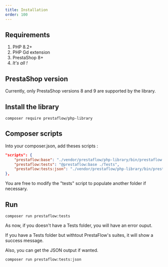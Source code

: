 ```yaml
---
title: Installation
order: 100
---
```


## Requirements

1. PHP 8.2+
2. PHP Gd extension
3. PrestaShop 8+
4. *It's all !*

## PrestaShop version

Currently, only PrestaShop versions 8 and 9 are supported by the library.

## Install the library

```shell
composer require prestaflow/php-library
```

## Composer scripts

Into your composer.json, add theses scripts :

``` json
"scripts": {
    "prestaflow:base": "./vendor/prestaflow/php-library/bin/prestaflow run",
    "prestaflow:tests": "@prestaflow:base ./Tests",
    "prestaflow:tests:json": "./vendor/prestaflow/php-library/bin/prestaflow run --output=JSON ./Tests"
},
```

You are free to modify the "tests" script to populate another folder if necessary.

## Run

```shell
composer run prestaflow:tests
```

As now, if you doesn't have a Tests folder, you will have an error ouput.

If you have a Tests folder but withtout PrestaFlow's suites, it will show a success message.

Also, you can get the JSON output if wanted.

```shell
composer run prestaflow:tests:json
```
